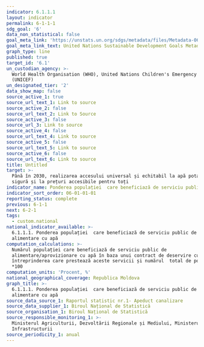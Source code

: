 ```yaml
---
indicator: 6.1.1.1
layout: indicator
permalink: 6-1-1-1
sdg_goal: '6'
data_non_statistical: false
goal_meta_link: 'https://unstats.un.org/sdgs/metadata/files/Metadata-06-01-01.pdf'
goal_meta_link_text: United Nations Sustainable Development Goals Metadata (pdf 428kB)
graph_type: line
published: true
target_id: '6.1'
un_custodian_agency: >-
  World Health Organisation (WHO), United Nations Children's Emergency Fund
  (UNICEF)
un_designated_tier: '2'
data_show_map: false
source_active_1: true
source_url_text_1: Link to source
source_active_2: false
source_url_text_2: Link to Source
source_active_3: false
source_url_3: Link to source
source_active_4: false
source_url_text_4: Link to source
source_active_5: false
source_url_text_5: Link to source
source_active_6: false
source_url_text_6: Link to source
title: Untitled
target: >-
  Până în 2030, realizarea accesului universal și echitabil la apă potabilă
  sigură și la prețuri accesibile pentru toți
indicator_name: Ponderea populației  care beneficiază de serviciu public de alimentare cu apă
indicator_sort_order: 06-01-01-01
reporting_status: complete
previous: 6-1-1
next: 6-2-1
tags:
  - custom.national
national_indicator_available: >-
  6.1.1.1. Ponderea populației  care beneficiază de serviciu public de
  alimentare cu apă
computation_calculations: >-
  Numărul populației care beneficiază de serviciu public de
  alimentare/aprovizionare cu apă în baza unui contract de deservire cu
  întreprinderea care prestează aceste servicii și numărul  total de populație
  *100
computation_units: 'Procent, %'
national_geographical_coverage: Republica Moldova
graph_title: >-
  6.1.1.1. Ponderea populației  care beneficiază de serviciu public de
  alimentare cu apă
source_data_source_1: Raportul statistic nr.1- Apeduct canalizare
source_data_supplier_1: Biroul Național de Statistică
source_organisation_1: Biroul Național de Statistică
source_responsible_monitoring_1: >-
  Ministerul Agriculturii, Dezvoltării Regionale și Mediului, Ministerul
  Infrastructurii 
source_periodicity_1: anual
---
```

